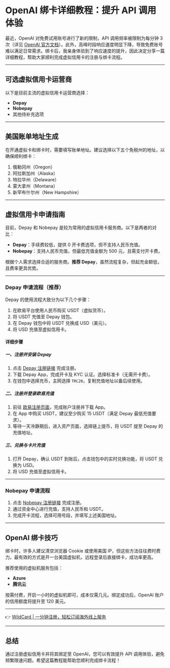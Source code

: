 # OpenAI 绑卡详细教程：提升 API 调用体验

最近，OpenAI 对免费试用账号进行了新的限制，API 调用频率被限制为每分钟 3 次（详见 [OpenAI 官方文档](https://platform.openai.com/docs/guides/rate-limits/overview)）。此外，高峰时段响应速度明显下降，导致免费账号难以满足日常需求。绑卡后，我亲身体验到了响应速度的提升，因此决定分享一篇详细教程，帮助大家顺利完成虚拟信用卡的注册与绑卡流程。

---

## 可选虚拟信用卡运营商

以下是目前主流的虚拟信用卡运营商选择：

- **Depay**  
- **Nobepay**  
- 其他待补充选项

---

## 美国账单地址生成

在开通虚拟卡和绑卡时，需要填写账单地址。建议选择以下五个免税州的地址，以确保顺利绑卡：

1. 俄勒冈州（Oregon）  
2. 阿拉斯加州（Alaska）  
3. 特拉华州（Delaware）  
4. 蒙大拿州（Montana）  
5. 新罕布什尔州（New Hampshire）

---

## 虚拟信用卡申请指南

目前，Depay 和 Nobepay 是较为常用的虚拟信用卡服务商。以下是两者的对比：

- **Depay**：手续费较低，提供 0 开卡费选项，但不支持人民币充值。  
- **Nobepay**：支持人民币充值，但最低充值金额为 500 元，且需支付开卡费。

根据个人需求选择合适的服务商。**推荐 Depay**，虽然流程复杂，但起充金额低，且费率更具优势。

---

### Depay 申请流程（推荐）

Depay 的使用流程大致分为以下几个步骤：

1. 在欧易平台使用人民币购买 USDT（虚拟货币）。  
2. 将 USDT 充值至 Depay 钱包。  
3. 在 Depay 钱包中将 USDT 兑换成 USD（美元）。  
4. 将 USD 充值至虚拟信用卡。

#### 详细步骤

##### 一、注册并安装 Depay

1. 点击 [Depay 注册链接](https://bbtdd.com/WildCard) 完成注册。  
2. 下载 Depay App，完成开卡及 KYC 认证。选择标准卡（无需开卡费）。  
3. 在钱包中选择充币，主网选择 `TRC20`，复制充值地址以备后续使用。

##### 二、注册并登录欧易充值

1. 前往 [欧易注册页面](https://bbtdd.com/WildCard)，完成账户注册并下载 App。  
2. 在 App 中购买 USDT，建议至少购买 15 USDT（满足 Depay 最低充值要求）。  
3. 等待一天冷静期后，进入资产页面，选择链上提币，将 USDT 提至 Depay 的充值地址。

##### 三、兑换与卡片充值

1. 打开 Depay，确认 USDT 到账后，点击钱包中的实时兑换功能，将 USDT 兑换为 USD。  
2. 将 USD 充值至虚拟信用卡。

---

### Nobepay 申请流程

1. 点击 [Nobepay 注册链接](https://bbtdd.com/WildCard) 完成注册。  
2. 通过资金中心进行充值，支持人民币和 USDT。  
3. 完成开卡流程，选择可用号段，并填写上述美国地址。

---

## OpenAI 绑卡技巧

绑卡时，许多人建议清空浏览器 Cookie 或使用美国 IP，但这些方法往往费时费力。最有效的方式是开一台美国虚拟机，远程登录后直接绑卡，成功率更高。

推荐使用的虚拟机服务包括：

- **Azure**  
- **腾讯云**  

按需付费，开启一小时的虚拟机即可，成本仅需几元。绑定成功后，OpenAI 账户的信用额度将提升至 120 美元。

---

👉 [WildCard | 一分钟注册，轻松订阅海外线上服务](https://bbtdd.com/WildCard)

---

## 总结

通过注册虚拟信用卡并将其绑定至 OpenAI，您可以有效提升 API 调用体验，避免频繁限速问题。希望这篇教程能帮助您顺利完成绑卡流程！